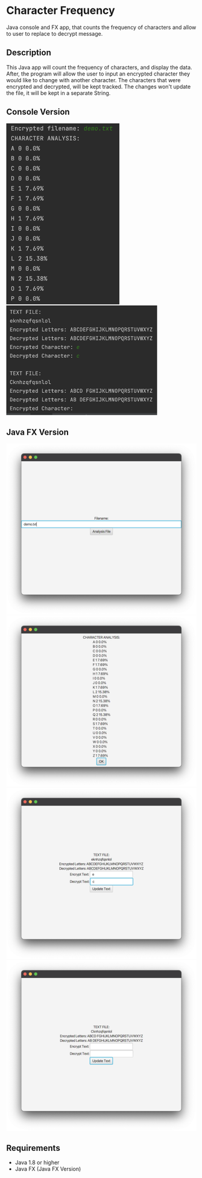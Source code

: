 # Character Frequency
Java console and FX app, that counts the frequency of characters and allow to user to replace to decrypt message.

## Description
This Java app will count the frequency of characters, and display the data. After, the program will allow the user to input an encrypted character they would like to change with another character. The characters that were encrypted and decrypted, will be kept tracked. The changes won't update the file, it will be kept in a separate String.

## Console Version
<img src="/Demo/Console/analysis.png" width="300"> <img src="/Demo/Console/replace.png" width="400">

## Java FX Version
<img src="/Demo/FX/file.png" width="600"> <img src="/Demo/FX/analysis.png" width="600">
<img src="/Demo/FX/replaceBefore.png" width="600"> <img src="/Demo/FX/replaceAfter.png" width="600">

## Requirements
- Java 1.8 or higher
- Java FX (Java FX Version)
